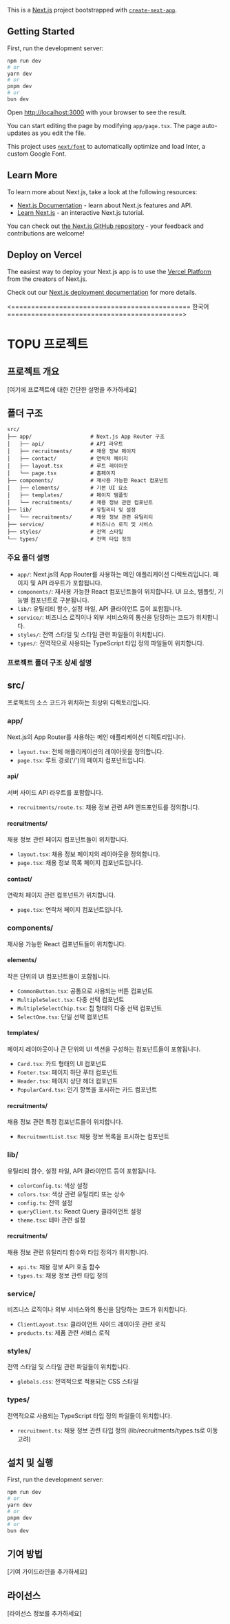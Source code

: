 This is a [Next.js](https://nextjs.org/) project bootstrapped with [`create-next-app`](https://github.com/vercel/next.js/tree/canary/packages/create-next-app).

## Getting Started

First, run the development server:

```bash
npm run dev
# or
yarn dev
# or
pnpm dev
# or
bun dev
```

Open [http://localhost:3000](http://localhost:3000) with your browser to see the result.

You can start editing the page by modifying `app/page.tsx`. The page auto-updates as you edit the file.

This project uses [`next/font`](https://nextjs.org/docs/basic-features/font-optimization) to automatically optimize and load Inter, a custom Google Font.

## Learn More

To learn more about Next.js, take a look at the following resources:

- [Next.js Documentation](https://nextjs.org/docs) - learn about Next.js features and API.
- [Learn Next.js](https://nextjs.org/learn) - an interactive Next.js tutorial.

You can check out [the Next.js GitHub repository](https://github.com/vercel/next.js/) - your feedback and contributions are welcome!

## Deploy on Vercel

The easiest way to deploy your Next.js app is to use the [Vercel Platform](https://vercel.com/new?utm_medium=default-template&filter=next.js&utm_source=create-next-app&utm_campaign=create-next-app-readme) from the creators of Next.js.

Check out our [Next.js deployment documentation](https://nextjs.org/docs/deployment) for more details.

<============================================= 한국어 ============================================>

# TOPU 프로젝트

## 프로젝트 개요

[여기에 프로젝트에 대한 간단한 설명을 추가하세요]

## 폴더 구조

```
src/
├── app/                   # Next.js App Router 구조
│   ├── api/               # API 라우트
│   ├── recruitments/      # 채용 정보 페이지
│   ├── contact/           # 연락처 페이지
│   ├── layout.tsx         # 루트 레이아웃
│   └── page.tsx           # 홈페이지
├── components/            # 재사용 가능한 React 컴포넌트
│   ├── elements/          # 기본 UI 요소
│   ├── templates/         # 페이지 템플릿
│   └── recruitments/      # 채용 정보 관련 컴포넌트
├── lib/                   # 유틸리티 및 설정
│   └── recruitments/      # 채용 정보 관련 유틸리티
├── service/               # 비즈니스 로직 및 서비스
├── styles/                # 전역 스타일
└── types/                 # 전역 타입 정의
```

### 주요 폴더 설명

- `app/`: Next.js의 App Router를 사용하는 메인 애플리케이션 디렉토리입니다. 페이지 및 API 라우트가 포함됩니다.
- `components/`: 재사용 가능한 React 컴포넌트들이 위치합니다. UI 요소, 템플릿, 기능별 컴포넌트로 구분됩니다.
- `lib/`: 유틸리티 함수, 설정 파일, API 클라이언트 등이 포함됩니다.
- `service/`: 비즈니스 로직이나 외부 서비스와의 통신을 담당하는 코드가 위치합니다.
- `styles/`: 전역 스타일 및 스타일 관련 파일들이 위치합니다.
- `types/`: 전역적으로 사용되는 TypeScript 타입 정의 파일들이 위치합니다.

### 프로젝트 폴더 구조 상세 설명

## src/

프로젝트의 소스 코드가 위치하는 최상위 디렉토리입니다.

### app/

Next.js의 App Router를 사용하는 메인 애플리케이션 디렉토리입니다.

- `layout.tsx`: 전체 애플리케이션의 레이아웃을 정의합니다.
- `page.tsx`: 루트 경로('/')의 페이지 컴포넌트입니다.

#### api/

서버 사이드 API 라우트를 포함합니다.

- `recruitments/route.ts`: 채용 정보 관련 API 엔드포인트를 정의합니다.

#### recruitments/

채용 정보 관련 페이지 컴포넌트들이 위치합니다.

- `layout.tsx`: 채용 정보 페이지의 레이아웃을 정의합니다.
- `page.tsx`: 채용 정보 목록 페이지 컴포넌트입니다.

#### contact/

연락처 페이지 관련 컴포넌트가 위치합니다.

- `page.tsx`: 연락처 페이지 컴포넌트입니다.

### components/

재사용 가능한 React 컴포넌트들이 위치합니다.

#### elements/

작은 단위의 UI 컴포넌트들이 포함됩니다.

- `CommonButton.tsx`: 공통으로 사용되는 버튼 컴포넌트
- `MultipleSelect.tsx`: 다중 선택 컴포넌트
- `MultipleSelectChip.tsx`: 칩 형태의 다중 선택 컴포넌트
- `SelectOne.tsx`: 단일 선택 컴포넌트

#### templates/

페이지 레이아웃이나 큰 단위의 UI 섹션을 구성하는 컴포넌트들이 포함됩니다.

- `Card.tsx`: 카드 형태의 UI 컴포넌트
- `Footer.tsx`: 페이지 하단 푸터 컴포넌트
- `Header.tsx`: 페이지 상단 헤더 컴포넌트
- `PopularCard.tsx`: 인기 항목을 표시하는 카드 컴포넌트

#### recruitments/

채용 정보 관련 특정 컴포넌트들이 위치합니다.

- `RecruitmentList.tsx`: 채용 정보 목록을 표시하는 컴포넌트

### lib/

유틸리티 함수, 설정 파일, API 클라이언트 등이 포함됩니다.

- `colorConfig.ts`: 색상 설정
- `colors.tsx`: 색상 관련 유틸리티 또는 상수
- `config.ts`: 전역 설정
- `queryClient.ts`: React Query 클라이언트 설정
- `theme.tsx`: 테마 관련 설정

#### recruitments/

채용 정보 관련 유틸리티 함수와 타입 정의가 위치합니다.

- `api.ts`: 채용 정보 API 호출 함수
- `types.ts`: 채용 정보 관련 타입 정의

### service/

비즈니스 로직이나 외부 서비스와의 통신을 담당하는 코드가 위치합니다.

- `ClientLayout.tsx`: 클라이언트 사이드 레이아웃 관련 로직
- `products.ts`: 제품 관련 서비스 로직

### styles/

전역 스타일 및 스타일 관련 파일들이 위치합니다.

- `globals.css`: 전역적으로 적용되는 CSS 스타일

### types/

전역적으로 사용되는 TypeScript 타입 정의 파일들이 위치합니다.

- `recruitment.ts`: 채용 정보 관련 타입 정의 (lib/recruitments/types.ts로 이동 고려)

## 설치 및 실행

First, run the development server:

```bash
npm run dev
# or
yarn dev
# or
pnpm dev
# or
bun dev
```

## 기여 방법

[기여 가이드라인을 추가하세요]

## 라이선스

[라이선스 정보를 추가하세요]
